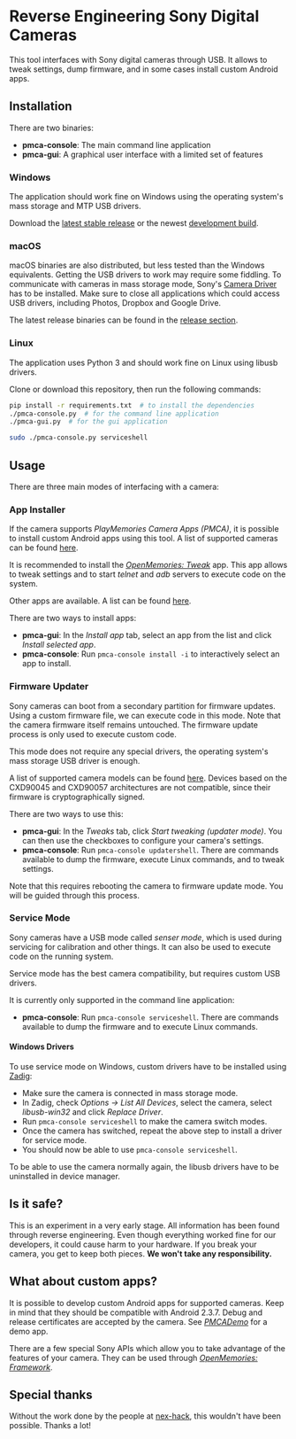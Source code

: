 # Reverse Engineering Sony Digital Cameras
This tool interfaces with Sony digital cameras through USB. It allows to tweak settings, dump firmware, and in some cases install custom Android apps.

## Installation
There are two binaries:

* **pmca-console**: The main command line application
* **pmca-gui**: A graphical user interface with a limited set of features

### Windows
The application should work fine on Windows using the operating system's mass storage and MTP USB drivers.

Download the [latest stable release](https://github.com/ma1co/Sony-PMCA-RE/releases/latest) or the newest [development build](https://ci.appveyor.com/project/ma1co/sony-pmca-re/build/artifacts).

### macOS
macOS binaries are also distributed, but less tested than the Windows equivalents. Getting the USB drivers to work may require some fiddling. To communicate with cameras in mass storage mode, Sony's [Camera Driver](https://support.d-imaging.sony.co.jp/mac/driver/11/ja/) has to be installed. Make sure to close all applications which could access USB drivers, including Photos, Dropbox and Google Drive.

The latest release binaries can be found in the [release section](https://github.com/ma1co/Sony-PMCA-RE/releases/latest).

### Linux
The application uses Python 3 and should work fine on Linux using libusb drivers.

Clone or download this repository, then run the following commands:
```bash
pip install -r requirements.txt  # to install the dependencies
./pmca-console.py  # for the command line application
./pmca-gui.py  # for the gui application
```
```bash
sudo ./pmca-console.py serviceshell
```
## Usage
There are three main modes of interfacing with a camera:

### App Installer
If the camera supports *PlayMemories Camera Apps (PMCA)*, it is possible to install custom Android apps using this tool. A list of supported cameras can be found [here](https://openmemories.readthedocs.io/devices.html).

It is recommended to install the [*OpenMemories: Tweak*](https://github.com/ma1co/OpenMemories-Tweak) app. This app allows to tweak settings and to start *telnet* and *adb* servers to execute code on the system.

Other apps are available. A list can be found [here](https://github.com/ma1co/OpenMemories-AppList).

There are two ways to install apps:
* **pmca-gui**: In the *Install app* tab, select an app from the list and click *Install selected app*.
* **pmca-console**: Run `pmca-console install -i` to interactively select an app to install.

### Firmware Updater
Sony cameras can boot from a secondary partition for firmware updates. Using a custom firmware file, we can execute code in this mode. Note that the camera firmware itself remains untouched. The firmware update process is only used to execute custom code.

This mode does not require any special drivers, the operating system's mass storage USB driver is enough.

A list of supported camera models can be found [here](https://openmemories.readthedocs.io/devices.html). Devices based on the CXD90045 and CXD90057 architectures are not compatible, since their firmware is cryptographically signed.

There are two ways to use this:
* **pmca-gui**: In the *Tweaks* tab, click *Start tweaking (updater mode)*. You can then use the checkboxes to configure your camera's settings.
* **pmca-console**: Run `pmca-console updatershell`. There are commands available to dump the firmware, execute Linux commands, and to tweak settings.

Note that this requires rebooting the camera to firmware update mode. You will be guided through this process.

### Service Mode
Sony cameras have a USB mode called *senser mode*, which is used during servicing for calibration and other things. It can also be used to execute code on the running system.

Service mode has the best camera compatibility, but requires custom USB drivers.

It is currently only supported in the command line application:
* **pmca-console**: Run `pmca-console serviceshell`. There are commands available to dump the firmware and to execute Linux commands.

#### Windows Drivers
To use service mode on Windows, custom drivers have to be installed using [Zadig](http://zadig.akeo.ie/):
* Make sure the camera is connected in mass storage mode.
* In Zadig, check *Options -> List All Devices*, select the camera, select *libusb-win32* and click *Replace Driver*.
* Run `pmca-console serviceshell` to make the camera switch modes.
* Once the camera has switched, repeat the above step to install a driver for service mode.
* You should now be able to use `pmca-console serviceshell`.

To be able to use the camera normally again, the libusb drivers have to be uninstalled in device manager.

## Is it safe?
This is an experiment in a very early stage. All information has been found through reverse engineering. Even though everything worked fine for our developers, it could cause harm to your hardware. If you break your camera, you get to keep both pieces. **We won't take any responsibility.**

## What about custom apps?
It is possible to develop custom Android apps for supported cameras. Keep in mind that they should be compatible with Android 2.3.7. Debug and release certificates are accepted by the camera. See [*PMCADemo*](https://github.com/ma1co/PMCADemo) for a demo app.

There are a few special Sony APIs which allow you to take advantage of the features of your camera. They can be used through [*OpenMemories: Framework*](https://github.com/ma1co/OpenMemories-Framework).

## Special thanks
Without the work done by the people at [nex-hack](http://www.personal-view.com/faqs/sony-hack/hack-development), this wouldn't have been possible. Thanks a lot!
